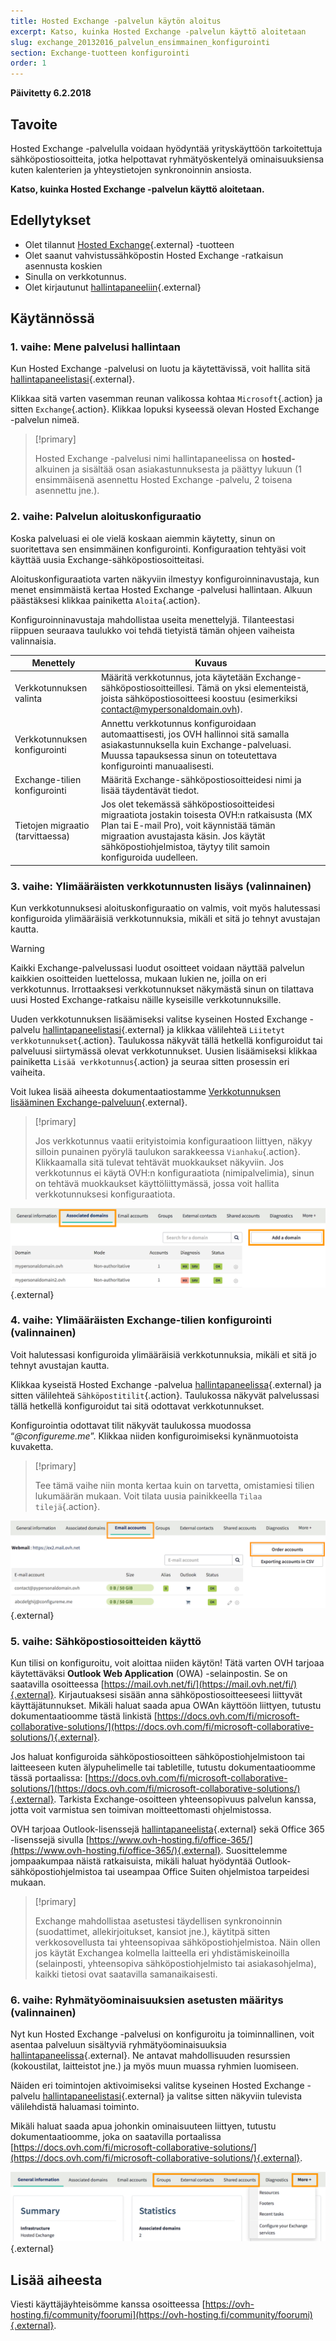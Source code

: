 ```yaml
---
title: Hosted Exchange -palvelun käytön aloitus
excerpt: Katso, kuinka Hosted Exchange -palvelun käyttö aloitetaan
slug: exchange_20132016_palvelun_ensimmainen_konfigurointi
section: Exchange-tuotteen konfigurointi
order: 1
---
```


**Päivitetty 6.2.2018**

## Tavoite

Hosted Exchange -palvelulla voidaan hyödyntää yrityskäyttöön tarkoitettuja sähköpostiosoitteita, jotka helpottavat ryhmätyöskentelyä ominaisuuksiensa kuten kalenterien ja yhteystietojen synkronoinnin ansiosta.

**Katso, kuinka Hosted Exchange -palvelun käyttö aloitetaan.**

## Edellytykset

- Olet tilannut [Hosted Exchange](https://www.ovh-hosting.fi/sahkopostit/hosted-exchange/){.external} -tuotteen
- Olet saanut vahvistussähköpostin Hosted Exchange -ratkaisun asennusta koskien
- Sinulla on verkkotunnus.
- Olet kirjautunut [hallintapaneeliin](https://www.ovh.com/auth/?action=gotomanager){.external}

## Käytännössä

### 1. vaihe: Mene palvelusi hallintaan

Kun Hosted Exchange -palvelusi on luotu ja käytettävissä, voit hallita sitä [hallintapaneelistasi](https://www.ovh.com/auth/?action=gotomanager){.external}.

Klikkaa sitä varten vasemman reunan valikossa kohtaa `Microsoft`{.action} ja sitten `Exchange`{.action}. Klikkaa lopuksi kyseessä olevan Hosted Exchange -palvelun nimeä.

> [!primary]
>
> Hosted Exchange -palvelusi nimi hallintapaneelissa on **hosted-** alkuinen ja sisältää osan asiakastunnuksesta ja päättyy lukuun (1 ensimmäisenä asennettu Hosted Exchange -palvelu, 2 toisena asennettu jne.).
>

### 2. vaihe: Palvelun aloituskonfiguraatio

Koska palveluasi ei ole vielä koskaan aiemmin käytetty, sinun on suoritettava sen ensimmäinen konfigurointi. Konfiguraation tehtyäsi voit käyttää uusia Exchange-sähköpostiosoitteitasi.

Aloituskonfiguraatiota varten näkyviin ilmestyy konfiguroinninavustaja, kun menet ensimmäistä kertaa Hosted Exchange -palvelusi hallintaan. Alkuun päästäksesi klikkaa painiketta `Aloita`{.action}.

Konfiguroinninavustaja mahdollistaa useita menettelyjä. Tilanteestasi riippuen seuraava taulukko voi tehdä tietyistä tämän ohjeen vaiheista valinnaisia.

|Menettely|Kuvaus|
|---|---|
|Verkkotunnuksen valinta|Määritä verkkotunnus, jota käytetään Exchange-sähköpostiosoitteillesi. Tämä on yksi elementeistä, joista sähköpostiosoitteesi koostuu (esimerkiksi contact@mypersonaldomain.ovh).|
|Verkkotunnuksen konfigurointi|Annettu verkkotunnus konfiguroidaan automaattisesti, jos OVH hallinnoi sitä samalla asiakastunnuksella kuin Exchange-palveluasi. Muussa tapauksessa sinun on toteutettava konfigurointi manuaalisesti.|
|Exchange-tilien konfigurointi|Määritä Exchange-sähköpostiosoitteidesi nimi ja lisää täydentävät tiedot.|
|Tietojen migraatio (tarvittaessa)|Jos olet tekemässä sähköpostiosoitteidesi migraatiota jostakin toisesta OVH:n ratkaisusta (MX Plan tai E-mail Pro), voit käynnistää tämän migraation avustajasta käsin. Jos käytät sähköpostiohjelmistoa, täytyy tilit samoin konfiguroida uudelleen.|

### 3. vaihe: Ylimääräisten verkkotunnusten lisäys (valinnainen)

Kun verkkotunnuksesi aloituskonfiguraatio on valmis, voit myös halutessasi konfiguroida ylimääräisiä verkkotunnuksia, mikäli et sitä jo tehnyt avustajan kautta.

> [!warning]
>
> Kaikki Exchange-palvelussasi luodut osoitteet voidaan näyttää palvelun kaikkien osoitteiden luettelossa, mukaan lukien ne, joilla on eri verkkotunnus. Irrottaaksesi verkkotunnukset näkymästä sinun on tilattava uusi Hosted Exchange-ratkaisu näille kyseisille verkkotunnuksille.
>

Uuden verkkotunnuksen lisäämiseksi valitse kyseinen Hosted Exchange -palvelu [hallintapaneelistasi](https://www.ovh.com/auth){.external} ja klikkaa välilehteä `Liitetyt verkkotunnukset`{.action}. Taulukossa näkyvät tällä hetkellä konfiguroidut tai palveluusi siirtymässä olevat verkkotunnukset. Uusien lisäämiseksi klikkaa painiketta `Lisää verkkotunnus`{.action} ja seuraa sitten prosessin eri vaiheita.

Voit lukea lisää aiheesta dokumentaatiostamme [Verkkotunnuksen lisääminen Exchange-palveluun](https://docs.ovh.com/fi/microsoft-collaborative-solutions/verkkotunnuksen-lisaaminen-exchange-palveluun/){.external}.

> [!primary]
>
> Jos verkkotunnus vaatii erityistoimia konfiguraatioon liittyen, näkyy silloin punainen pyörylä taulukon sarakkeessa `Vianhaku`{.action}. Klikkaamalla sitä tulevat tehtävät muokkaukset näkyviin. Jos verkkotunnus ei käytä OVH:n konfiguraatiota (nimipalvelimia), sinun on tehtävä muokkaukset käyttöliittymässä, jossa voit hallita verkkotunnuksesi konfiguraatiota. 
>

![Verkkotunnuksen lisäys](images/first-steps-hosted-exchange-add-domain.png){.external}


### 4. vaihe: Ylimääräisten Exchange-tilien konfigurointi (valinnainen)

Voit halutessasi konfiguroida ylimääräisiä verkkotunnuksia, mikäli et sitä jo tehnyt avustajan kautta.

Klikkaa kyseistä Hosted Exchange -palvelua [hallintapaneelissa](https://www.ovh.com/auth/?action=gotomanager){.external} ja sitten välilehteä `Sähköpostitilit`{.action}. Taulukossa näkyvät palvelussasi tällä hetkellä konfiguroidut tai sitä odottavat verkkotunnukset.

Konfigurointia odottavat tilit näkyvät taulukossa muodossa “*@configureme.me*”. Klikkaa niiden konfiguroimiseksi kynänmuotoista kuvaketta.

> [!primary]
>
> Tee tämä vaihe niin monta kertaa kuin on tarvetta, omistamiesi tilien lukumäärän mukaan. Voit tilata uusia painikkeella `Tilaa tilejä`{.action}.
>

![Tilin lisäys](images/first-steps-hosted-exchange-add-account.png){.external}

### 5. vaihe: Sähköpostiosoitteiden käyttö

Kun tilisi on konfiguroitu, voit aloittaa niiden käytön! Tätä varten OVH tarjoaa käytettäväksi **Outlook Web Application** (OWA) -selainpostin. Se on saatavilla osoitteessa [https://mail.ovh.net/fi/](https://mail.ovh.net/fi/){.external}. Kirjautuaksesi sisään anna sähköpostiosoitteeseesi liittyvät käyttäjätunnukset. Mikäli haluat saada apua OWAn käyttöön liittyen, tutustu dokumentaatioomme tästä linkistä [https://docs.ovh.com/fi/microsoft-collaborative-solutions/](https://docs.ovh.com/fi/microsoft-collaborative-solutions/){.external}.

Jos haluat konfiguroida sähköpostiosoitteen sähköpostiohjelmistoon tai laitteeseen kuten älypuhelimelle tai tabletille, tutustu dokumentaatioomme tässä portaalissa: [https://docs.ovh.com/fi/microsoft-collaborative-solutions/](https://docs.ovh.com/fi/microsoft-collaborative-solutions/){.external}. Tarkista Exchange-osoitteen yhteensopivuus palvelun kanssa, jotta voit varmistua sen toimivan moitteettomasti ohjelmistossa.

OVH tarjoaa Outlook-lisenssejä [hallintapaneelista](https://www.ovh.com/auth){.external} sekä Office 365 -lisenssejä sivulla [https://www.ovh-hosting.fi/office-365/](https://www.ovh-hosting.fi/office-365/){.external}. Suosittelemme jompaakumpaa näistä ratkaisuista, mikäli haluat hyödyntää Outlook-sähköpostiohjelmistoa tai useampaa Office Suiten ohjelmistoa tarpeidesi mukaan.

> [!primary]
>
> Exchange mahdollistaa asetustesi täydellisen synkronoinnin (suodattimet, allekirjoitukset, kansiot jne.), käytitpä sitten verkkosovellusta tai yhteensopivaa sähköpostiohjelmistoa.
> Näin ollen jos käytät Exchangea kolmella laitteella eri yhdistämiskeinoilla (selainposti, yhteensopiva sähköpostiohjelmisto tai asiakasohjelma), kaikki tietosi ovat saatavilla samanaikaisesti.
>

### 6. vaihe: Ryhmätyöominaisuuksien asetusten määritys (valinnainen)

Nyt kun Hosted Exchange -palvelusi on konfiguroitu ja toiminnallinen, voit asentaa palveluun sisältyviä ryhmätyöominaisuuksia [hallintapaneelissa](https://www.ovh.com/auth/?action=gotomanager){.external}. Ne antavat mahdollisuuden resurssien (kokoustilat, laitteistot jne.) ja myös muun muassa ryhmien luomiseen.

Näiden eri toimintojen aktivoimiseksi valitse kyseinen Hosted Exchange -palvelu [hallintapaneelistasi](https://www.ovh.com/auth/?action=gotomanager){.external} ja valitse sitten näkyviin tulevista välilehdistä haluamasi toiminto.

Mikäli haluat saada apua johonkin ominaisuuteen liittyen, tutustu dokumentaatioomme, joka on saatavilla portaalissa [https://docs.ovh.com/fi/microsoft-collaborative-solutions/](https://docs.ovh.com/fi/microsoft-collaborative-solutions/){.external}.

![Ryhmätyöominaisuudet](images/first-steps-hosted-exchange-intro-to-functions.png){.external}

## Lisää aiheesta

Viesti käyttäjäyhteisömme kanssa osoitteessa [https://ovh-hosting.fi/community/foorumi](https://ovh-hosting.fi/community/foorumi){.external}.